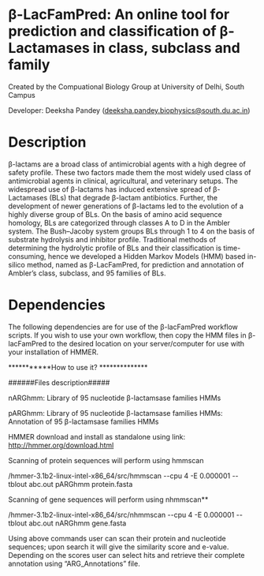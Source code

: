 # β-LacFamPred: An online tool for prediction and classification of β-Lactamases in class, subclass and family
Created by the Compuational Biology Group at University of Delhi, South Campus

Developer: Deeksha Pandey (deeksha.pandey.biophysics@south.du.ac.in)

# Description
β-lactams are a broad class of antimicrobial agents with a high degree of safety profile. These two factors made them the most widely used class of antimicrobial agents in clinical, agricultural, and veterinary setups. The widespread use of β-lactams has induced extensive spread of β-Lactamases (BLs) that degrade β-lactam antibiotics. Further, the development of newer generations of β-lactams led to the evolution of a highly diverse group of BLs. On the basis of amino acid sequence homology, BLs are categorized through classes A to D in the Ambler system. The Bush–Jacoby system groups BLs through 1 to 4 on the basis of substrate hydrolysis and inhibitor profile. Traditional methods of determining the hydrolytic profile of BLs and their classification is time-consuming, hence we developed a Hidden Markov Models (HMM) based in-silico method, named as β-LacFamPred, for prediction and annotation of Ambler’s class, subclass, and 95 families of BLs.

# Dependencies

The following dependencies are for use of the β-lacFamPred workflow scripts. If you wish to use your own workflow, then copy the HMM files in β-lacFamPred to the desired location on your server/computer for use with your installation of HMMER.

***********How to use it? **************

######Files description#####

nARGhmm: Library of 95 nucleotide β-lactamsase families HMMs

pARGhmm: Library of 95 nucleotide β-lactamsase families HMMs: Annotation of 95 β-lactamsase families HMMs

HMMER download and install as standalone using link: http://hmmer.org/download.html

Scanning of protein sequences will perform using hmmscan

/hmmer-3.1b2-linux-intel-x86_64/src/hmmscan --cpu 4 -E 0.000001 --tblout abc.out pARGhmm protein.fasta

Scanning of gene sequences will perform using nhmmscan**

/hmmer-3.1b2-linux-intel-x86_64/src/nhmmscan --cpu 4 -E 0.000001 --tblout abc.out nARGhmm gene.fasta

Using above commands user can scan their protein and nucleotide sequences; upon search it will give the similarity score and e-value. Depending on the scores user can select hits and retrieve their complete annotation using “ARG_Annotations” file.

